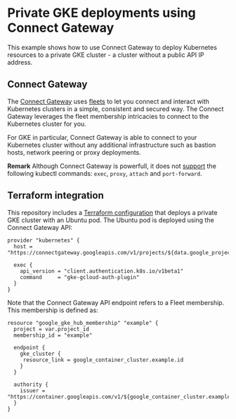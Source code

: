 # Private GKE deployments using Connect Gateway

This example shows how to use Connect Gateway to deploy Kubernetes resources to a private GKE cluster - a cluster without a public API IP address.

## Connect Gateway

The [Connect Gateway](https://cloud.google.com/anthos/multicluster-management/gateway) uses [fleets](https://cloud.google.com/anthos/multicluster-management/fleet-overview) to let you connect and interact with Kubernetes clusters in a simple, consistent and secured way. The Connect Gateway leverages the fleet membership intricacies to connect to the Kubernetes cluster for you.

For GKE in particular, Connect Gateway is able to connect to your Kubernetes cluster without any additional infrastructure such as bastion hosts, network peering or proxy deployments.

**Remark** Although Connect Gateway is powerfull, it does not [support](https://cloud.google.com/anthos/multicluster-management/gateway/using#run_commands_against_the_cluster) the following kubectl commands: `exec`, `proxy`, `attach` and `port-forward`.


## Terraform integration

This repository includes a [Terraform configuration](./terraform/) that deploys a private GKE cluster with an Ubuntu pod. The Ubuntu pod is deployed using the Connect Gateway API:

```hcl
provider "kubernetes" {
  host = "https://connectgateway.googleapis.com/v1/projects/${data.google_project.project.number}/locations/global/gkeMemberships/${google_gke_hub_membership.example.membership_id}"

  exec {
    api_version = "client.authentication.k8s.io/v1beta1"
    command     = "gke-gcloud-auth-plugin"
  }
}
```

Note that the Connect Gateway API endpoint refers to a Fleet membership. This membership is defined as:

```hcl
resource "google_gke_hub_membership" "example" {
  project = var.project_id
  membership_id = "example"

  endpoint {
    gke_cluster {
     resource_link = google_container_cluster.example.id
    }
  }

  authority {
    issuer = "https://container.googleapis.com/v1/${google_container_cluster.example.id}"
  }
}
```
